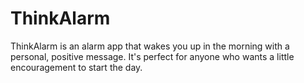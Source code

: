 # ThinkAlarm
ThinkAlarm is an alarm app that wakes you up in the morning with a personal, positive message. It's perfect for anyone who wants a little encouragement to start the day.

